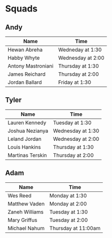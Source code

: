 # Squads

## Andy

Name               | Time
------------------ | ----------------
Hewan Abreha       | Wedneday at 1:30
Habby Whyte        | Wednesday at 2:00
Antony Mastroniani | Thursday at 1:30
James Reichard     | Thursday at 2:00
Jordan Ballard     | Friday at 1:30

## Tyler

Name             | Time
---------------- | -----------------
Lauren Kennedy   | Tuesday at 1:30
Joshua Nezianya  | Wednesday at 1:30
Leland Jordan    | Wednesday at 2:00
Louis Hankins    | Thursday at 1:30
Martinas Terskin | Thursday at 2:00

## Adam

Name           | Time
-------------- | -----------------
Wes Reed       | Monday at 1:30
Matthew Vaden  | Monday at 2:00
Zaneh Williams | Tuesday at 1:30
Mary Griffus   | Tuesday at 2:00
Michael Nahum  | Thursday at 11:00am
